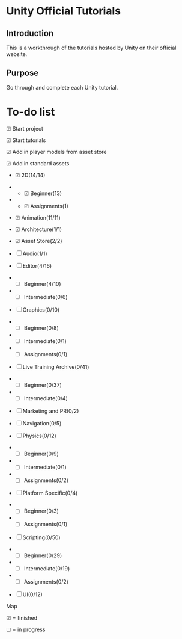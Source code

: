 Unity Official Tutorials
====

Introduction
-----------

This is a workthrough of the tutorials hosted by Unity on their official website.


Purpose
-------

Go through and complete each Unity tutorial.

To-do list
==========

&#x2611; Start project

&#x2611; Start tutorials

&#x2611; Add in player models from asset store

&#x2611; Add in standard assets

- &#x2611; 2D(14/14)

- - &#x2611; Beginner(13)

- - &#x2611; Assignments(1)

- &#x2611; Animation(11/11)

- &#x2611; Architecture(1/1)

- &#x2611; Asset Store(2/2)

- &#9744; Audio(1/1)

- &#9744; Editor(4/16)

- - &#9744; Beginner(4/10)

- - &#9744; Intermediate(0/6)
 
- &#9744; Graphics(0/10)

- - &#9744; Beginner(0/8)

- - &#9744; Intermediate(0/1)

- - &#9744; Assignments(0/1)
 
- &#9744; Live Training Archive(0/41)

- - &#9744; Beginner(0/37)

- - &#9744; Intermediate(0/4)

- &#9744; Marketing and PR(0/2)

- &#9744; Navigation(0/5)
 
- &#9744; Physics(0/12)

- - &#9744; Beginner(0/9)

- - &#9744; Intermediate(0/1)

- - &#9744; Assignments(0/2)

- &#9744; Platform Specific(0/4)

- - &#9744; Beginner(0/3)

- - &#9744; Assignments(0/1)
 
- &#9744; Scripting(0/50)

- - &#9744; Beginner(0/29)

- - &#9744; Intermediate(0/19)

- - &#9744; Assignments(0/2)

- &#9744; UI(0/12)
 



Map

&#x2611; = finished

&#9744; = in progress
